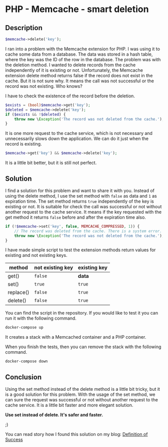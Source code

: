 # PHP - Memcache - smart deletion

## Description

```php
$memcache->delete('key');
```
I ran into a problem with the Memcache extension for PHP. I was using it to cache some data from a database.
The data was stored in a hash table, where the key was the ID of the row in the database.
The problem was with the deletion method.
I wanted to delete records from the cache independently of it is existing or not.
Unfortunately, the Memcache extension delete method returns false if the record does not exist in the cache.
But it is not sure why. It means the call was not successful or the record was not existing. Who knows?

I have to check the existence of the record before the deletion.
```php
$exists = (bool)$memcache->get('key');
$deleted = $memcache->delete('key');
if ($exists && !$deleted) {
    throw new \Exception('The record was not deleted from the cache.');
}
```
It is one more request to the cache service, which is not necessary and unnecessarily slows down the application.
We can do it just when the record is existing.
```php
$memcache->get('key') && $memcache->delete('key');
```
It is a little bit better, but it is still not perfect.

## Solution

I find a solution for this problem and want to share it with you.
Instead of using the delete method, I use the set method with `false` as data and `1` as expiration time.
The set method returns `true` independently of the key is existing or not.
It is suitable for check the call was successful or not without another request to the cache service.
It means if the key requested with the get method it returns `false` before and after the expiration time also.

```php
if (!$memcache->set('key', false, MEMCACHE_COMPRESSED, 1)) {
    // The record was deleted from the cache. There is a system error. Maybe network problem.
    throw new \Exception('The record was not deleted from the cache.');
}
```

I have made simple script to test the extension methods return values for existing and not existing keys.

| method    |not existing key| existing key |
|-----------|---|--------------|
| get()     |`false`| **data**     |
| set()     |`true`| `true`       |
| replace() |`false`| `true`       |
| delete()  |`false`| `true`       |

You can find the script in the repository.
If you would like to test it you can run it with the following command.

```bash
docker-compose up
```
It creates a stack with a Memcached container and a PHP container.

When you finish the tests, then you can remove the stack with the following command.
```bash
docker-compose down
```

## Conclusion

Using the set method instead of the delete method is a little bit tricky, but it is a good solution for this problem.
With the usage of the set method, we can sure the request was successful or not without another request to the cache
service. It is a little bit faster and more elegant solution.

**Use set instead of delete. It's safer and faster.**

;)

You can read story how I found this solution on my blog: [Definition of Success](https://hnczy.com/2023/11/05/definition-of-success/)
